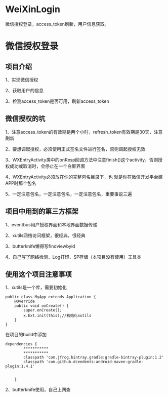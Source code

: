 # WeiXinLogin
微信授权登录，access_token刷新，用户信息获取。
# 微信授权登录 #
## 项目介绍 ##
1、实现微信授权

2、获取用户的信息

3、检测access_token是否可用，刷新access_token

## 微信授权的坑 ##
1、注意access_token的有效期是两个小时，refresh_token有效期是30天，注意刷新

2、要想调起授权，必须使用正式签名文件进行签名，否则调起授权无效

3、WXEntryActivity类中的onResp回调方法中注意finish()这个activity，否则授权成功或取消时，会停止在一个白屏界面

4、WXEntryActivity必须放在你的完整包名目录下，也 就是你在微信开发平台建APP时那个包名

5、一定注意包名，一定注意包名，一定注意包名，重要事说三遍

## 项目中用到的第三方框架 ##
1、eventbus用户授权界面和本地界面数据传递

2、xutils网络访问框架，很经典，很经典

3、butterknife懒得写findviewbyid

4、自己写了网络检测、Log打印、SP存储（本项目没有使用）工具类
## 使用这个项目注意事项 ##
1、xutils是一个库，需要初始化

	public class MyApp extends Application {
	    @Override
	    public void onCreate() {
	        super.onCreate();
	        x.Ext.init(this);//初始化xutils
	    }
	}
在项目的build中添加

	dependencies {
	        ***********
			***********
	        classpath 'com.jfrog.bintray.gradle:gradle-bintray-plugin:1.2'
	        classpath 'com.github.dcendents:android-maven-gradle-plugin:1.4.1'
	
	       
	    }

2、butterknife使用，自己上网查
